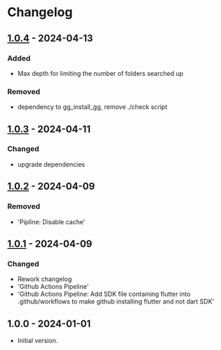 # Changelog

## [1.0.4] - 2024-04-13

### Added

- Max depth for limiting the number of folders searched up

### Removed

- dependency to gg\_install\_gg, remove ./check script

## [1.0.3] - 2024-04-11

### Changed

- upgrade dependencies

## [1.0.2] - 2024-04-09

### Removed

- 'Pipline: Disable cache'

## [1.0.1] - 2024-04-09

### Changed

- Rework changelog
- 'Github Actions Pipeline'
- 'Github Actions Pipeline: Add SDK file containing flutter into .github/workflows to make github installing flutter and not dart SDK'

## 1.0.0 - 2024-01-01

- Initial version.

[1.0.4]: https://github.com/inlavigo/gg_project_root/compare/1.0.3...1.0.4
[1.0.3]: https://github.com/inlavigo/gg_project_root/compare/1.0.2...1.0.3
[1.0.2]: https://github.com/inlavigo/gg_project_root/compare/1.0.1...1.0.2
[1.0.1]: https://github.com/inlavigo/gg_project_root/compare/1.0.0...1.0.1
